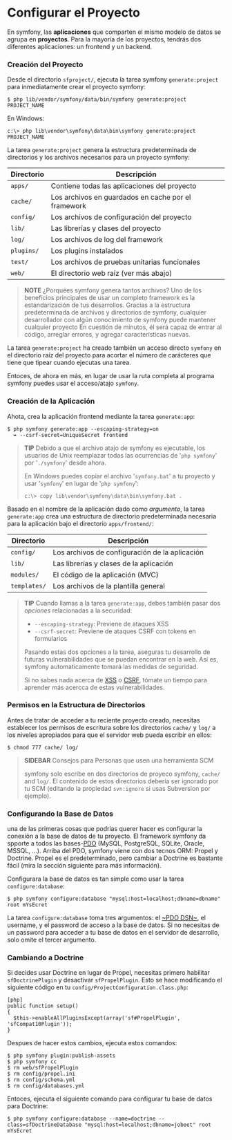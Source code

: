 Configurar el Proyecto
======================

En symfony, las **aplicaciones** que comparten el mismo modelo de datos se
agrupa en **proyectos**. Para la mayoría de los proyectos, tendrás dos diferentes
aplicaciones: un frontend y un backend.

### Creación del Proyecto

Desde el directorio `sfproject/`, ejecuta la tarea symfony `generate:project`
para inmediatamente crear el proyecto symfony:

    $ php lib/vendor/symfony/data/bin/symfony generate:project PROJECT_NAME

En Windows:

    c:\> php lib\vendor\symfony\data\bin\symfony generate:project PROJECT_NAME

La tarea `generate:project` genera la estructura predeterminada de directorios y
los archivos necesarios para un proyecto symfony:

 | Directorio   | Descripción
 | ----------- | ---------------------------------------------------
 | `apps/`     | Contiene todas las aplicaciones del proyecto
 | `cache/`    | Los archivos en guardados en cache por el framework
 | `config/`   | Los archivos de configuración del proyecto
 | `lib/`      | Las librerías y clases del proyecto
 | `log/`      | Los archivos de log del framework
 | `plugins/`  | Los plugins instalados
 | `test/`     | Los archivos de pruebas unitarias funcionales
 | `web/`      | El directorio web raíz (ver más abajo)

>**NOTE**
>¿Porquées symfony genera tantos archivos? Uno de los beneficios principales de
>usar un completo framework es la estandarización de tus desarrollos. Gracias a
>la estructura predeterminada de archivos y directorios de symfony, cualquier
>desarrollador con algún conocimiento de symfony puede mantener cualquier proyecto
>En cuestión de minutos, él será capaz de entrar al código, arreglar errores,
>y agregar características nuevas.

La tarea `generate:project` ha creado también un acceso directo `symfony` en el
directorio raíz del proyecto para acortar el número de carácteres que tiene que
tipear cuando ejecutas una tarea.

Entoces, de ahora en más, en lugar de usar la ruta completa al programa symfony
puedes usar el acceso/atajo `symfony`.

### Creación de la Aplicación

Ahota, crea la aplicación frontend mediante la tarea `generate:app`:

    $ php symfony generate:app --escaping-strategy=on
      ➥ --csrf-secret=UniqueSecret frontend

>**TIP**
>Debido a que el archivo atajo de symfony es ejecutable, los usuarios de Unix
>reemplazar todas las ocurrencias de '`php symfony`' por '`./symfony`' desde ahora.
>
>En Windows puedes copiar el archivo '`symfony.bat`' a tu proyecto y usar
>'`symfony`' en lugar de '`php symfony`':
>
>     c:\> copy lib\vendor\symfony\data\bin\symfony.bat .

Basado en el nombre de la aplicación dado como *argumento*, la tarea `generate:app`
crea una estructura de directorio predeterminada necesaria para la aplicación bajo
el directorio `apps/frontend/`:

 | Directorio   | Descripción
 | ------------ | ----------------------------------------------
 | `config/`    | Los archivos de configuración de la aplicación
 | `lib/`       | Las librerías y clases de la aplicación
 | `modules/`   | El código de la aplicación (MVC)
 | `templates/` | Los archivos de la plantilla general

>**TIP**
>Cuando llamas a la tarea `generate:app`, debes también pasar dos *opciones*
>relacionadas a la securidad:
>
>  * `--escaping-strategy`: Previene de ataques XSS
>  * `--csrf-secret`: Previene de ataques CSRF con tokens en formularios
>
>Pasando estas dos opciones a la tarea, aseguras tu desarrollo de futuras
>vulnerabilidades que se puedan encontrar en la web.
>Así es, symfony automaticamente tomará las medidas de seguridad.
>
>Si no sabes nada acerca de
>[XSS](http://en.wikipedia.org/wiki/Cross-site_scripting) o
>[CSRF](http://en.wikipedia.org/wiki/CSRF), tómate un tiempo para aprender más
>acercca de estas vulnerabilidades.

### Permisos en la Estructura de Directorios

Antes de tratar de acceder a tu reciente proyecto creado, necesitas establecer
los permisos de escritura sobre los directorios `cache/` y `log/` a los niveles
apropiados para que el servidor web pueda escribir en ellos:

    $ chmod 777 cache/ log/

>**SIDEBAR**
>Consejos para Personas que usen una herramienta SCM
>
>symfony solo escribe en dos directorios de proyeco symfony, `cache/` and `log/`.
>El contenido de estos directorios debería ser ignorado por tu SCM
>(editando la propiedad `svn:ignore` si usas Subversion por ejemplo).

### Configurando la Base de Datos

una de las primeras cosas que podrías querer hacer es configurar la conexión a
la base de datos de tu proyecto. El framework symfony da spporte a todos las
bases-[PDO]((http://www.php.net/PDO)) (MySQL, PostgreSQL,
SQLite, Oracle, MSSQL, ...). Arriba del PDO, symfony viene con dos tecnos ORM:
Propel y Doctrine. Propel es el predeterminado, pero cambiar a
Doctrine es bastante fácil (mira la sección siguiente para más información).

Configurara la base de datos es tan simple como usar la tarea `configure:database`:

    $ php symfony configure:database "mysql:host=localhost;dbname=dbname" root mYsEcret

La tarea `configure:database` toma tres argumentos: el
[~PDO DSN~](http://www.php.net/manual/en/pdo.drivers.php), el username, y
el password de acceso a la base de datos. Si no necesitas de un password para
acceder a tu base de datos en el servidor de desarrollo, solo omite el tercer argumento.

### Cambiando a Doctrine

Si decides usar Doctrine en lugar de Propel, necesitas primero habilitar
`sfDoctrinePlugin` y desactivar `sfPropelPlugin`. Esto se hace modificando
el siguiente código en tu `config/ProjectConfiguration.class.php`:

    [php]
    public function setup()
    {
      $this->enableAllPluginsExcept(array('sf#PropelPlugin', 'sfCompat10Plugin'));
    }

Despues de hacer estos cambios, ejecuta estos comandos:

    $ php symfony plugin:publish-assets
    $ php symfony cc
    $ rm web/sfPropelPlugin
    $ rm config/propel.ini
    $ rm config/schema.yml
    $ rm config/databases.yml

Entoces, ejecuta el siguiente comando para configurar tu base de datos para Doctrine:

    $ php symfony configure:database --name=doctrine --class=sfDoctrineDatabase "mysql:host=localhost;dbname=jobeet" root mYsEcret
